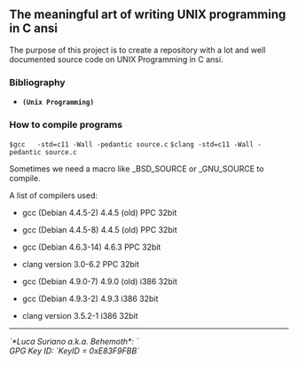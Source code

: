 ## The meaningful art of writing UNIX programming in C ansi

The purpose of this project is to create a repository with a lot and well 
documented source code on UNIX Programming in C ansi. 


### Bibliography

- **`(Unix Programming)`**

### How to compile programs

`$gcc   -std=c11 -Wall -pedantic source.c`
`$clang -std=c11 -Wall -pedantic source.c`

Sometimes we need a macro like _BSD_SOURCE or _GNU_SOURCE to compile.

A list of compilers used:

* gcc (Debian 4.4.5-2)  4.4.5 (old)     PPC  32bit
* gcc (Debian 4.4.5-8)  4.4.5 (old)     PPC  32bit
* gcc (Debian 4.6.3-14) 4.6.3           PPC  32bit
* clang version 3.0-6.2                 PPC  32bit

* gcc (Debian 4.9.0-7)  4.9.0 (old)     i386 32bit
* gcc (Debian 4.9.3-2)  4.9.3           i386 32bit
* clang version 3.5.2-1                 i386 32bit



<hr />

<address>`*Luca Suriano a.k.a. Behemoth*: <behemoth _at_ autistici _dot_ org>`</address>
<address>GPG Key ID: `KeyID = 0xE83F9FBB`</address>
